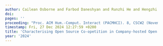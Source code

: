 ```yaml
---
author: Cailean Osborne and Farbod Daneshyan and Runzhi He and Hengzhi Ye and Yuxia Zhang and Minghui Zhou
doi: 
pages: ''
proceeding: "Proc. ACM Hum.-Comput. Interact (PACMHCI). 8, CSCW2 (November 2024)."
timestamp: Fri, 27 Dec 2024 12:27:59 +0200
title: 'Characterising Open Source Co-opetition in Company-hosted Open Source Software Projects: The Cases of PyTorch, TensorFlow, and Transformers'
year: '2024'
---
```

